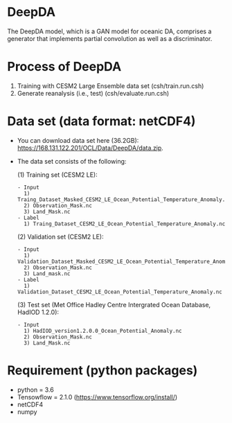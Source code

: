 # DeepDA

The DeepDA model, which is a GAN model for oceanic DA, comprises a generator that implements partial convolution as well as a discriminator.

# Process of DeepDA

  1. Training with CESM2 Large Ensemble data set (csh/train.run.csh)
  2. Generate reanalysis (i.e., test) (csh/evaluate.run.csh)

# Data set (data format: netCDF4)

  - You can download data set here (36.2GB): https://168.131.122.201/OCL/Data/DeepDA/data.zip.
  
  - The data set consists of the following:
  
    (1) Training set (CESM2 LE):
    
        - Input
          1) Traing_Dataset_Masked_CESM2_LE_Ocean_Potential_Temperature_Anomaly.nc
          2) Observation_Mask.nc
          3) Land_Mask.nc        
        - Label
          1) Traing_Dataset_CESM2_LE_Ocean_Potential_Temperature_Anomaly.nc
       
    (2) Validation set (CESM2 LE):
    
        - Input
          1) Validation_Dataset_Masked_CESM2_LE_Ocean_Potential_Temperature_Anomaly.nc
          2) Observation_Mask.nc
          3) Land_mask.nc
        - Label
          1) Validation_Dataset_CESM2_LE_Ocean_Potential_Temperature_Anomaly.nc

    (3) Test set (Met Office Hadley Centre Intergrated Ocean Database, HadIOD 1.2.0):
    
        - Input
          1) HadIOD_version1.2.0.0_Ocean_Potential_Anomaly.nc
          2) Observation_Mask.nc
          3) Land_Mask.nc
        

# Requirement (python packages)
  - python = 3.6
  - Tensowflow = 2.1.0 (https://www.tensorflow.org/install/)
  - netCDF4
  - numpy
